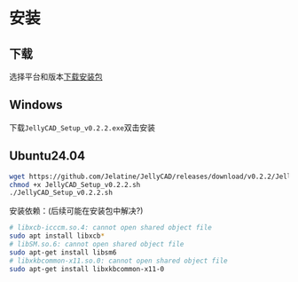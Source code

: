 # 安装

## 下载

选择平台和版本[下载安装包](https://github.com/Jelatine/JellyCAD/releases)

## Windows

下载`JellyCAD_Setup_v0.2.2.exe`双击安装

## Ubuntu24.04

```bash
wget https://github.com/Jelatine/JellyCAD/releases/download/v0.2.2/JellyCAD_Setup_v0.2.2.sh
chmod +x JellyCAD_Setup_v0.2.2.sh
./JellyCAD_Setup_v0.2.2.sh
```

安装依赖：(后续可能在安装包中解决?)

```bash
# libxcb-icccm.so.4: cannot open shared object file
sudo apt install libxcb*
# libSM.so.6: cannot open shared object file
sudo apt-get install libsm6
# libxkbcommon-x11.so.0: cannot open shared object file
sudo apt-get install libxkbcommon-x11-0
```

